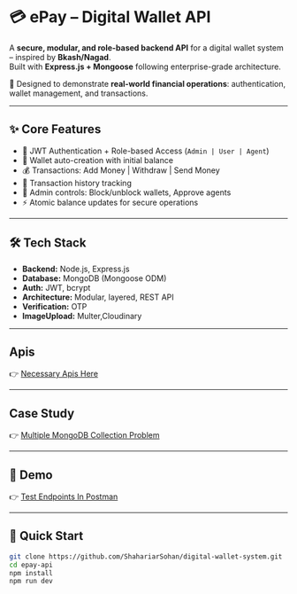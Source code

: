 # 💳 ePay – Digital Wallet API

A **secure, modular, and role-based backend API** for a digital wallet system – inspired by **Bkash/Nagad**.  
Built with **Express.js + Mongoose** following enterprise-grade architecture.

🚀 Designed to demonstrate **real-world financial operations**: authentication, wallet management, and transactions.

---

## ✨ Core Features

- 🔐 JWT Authentication + Role-based Access (`Admin | User | Agent`)
- 🏦 Wallet auto-creation with initial balance
- 💰 Transactions: Add Money | Withdraw | Send Money
- 🧾 Transaction history tracking
- 👮 Admin controls: Block/unblock wallets, Approve agents
- ⚡ Atomic balance updates for secure operations

---

## 🛠️ Tech Stack

- **Backend:** Node.js, Express.js
- **Database:** MongoDB (Mongoose ODM)
- **Auth:** JWT, bcrypt
- **Architecture:** Modular, layered, REST API
- **Verification:** OTP
- **ImageUpload:** Multer,Cloudinary

---

## Apis

👉 [Necessary Apis Here](./apis/endpoints.md)

---

## Case Study

👉 [Multiple MongoDB Collection Problem](./caseStudies/multipleCollection.md)

---

## 📸 Demo

👉 [Test Endpoints In Postman](./epay.postman_collection.json)

---

## 🚀 Quick Start

```bash
git clone https://github.com/ShahariarSohan/digital-wallet-system.git
cd epay-api
npm install
npm run dev
```
